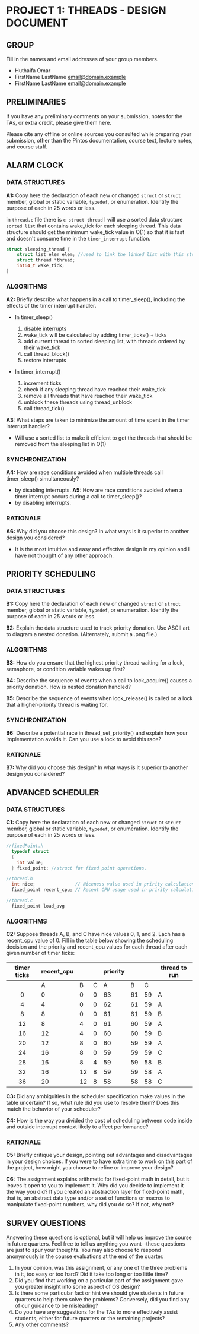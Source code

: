 # PROJECT 1: THREADS - DESIGN DOCUMENT

## GROUP

Fill in the names and email addresses of your group members.

- Huthaifa Omar
- FirstName LastName <email@domain.example>
- FirstName LastName <email@domain.example>

## PRELIMINARIES

If you have any preliminary comments on your submission, notes for the TAs, or extra credit, please give them here.

Please cite any offline or online sources you consulted while preparing your submission, other than the Pintos documentation, course text, lecture notes, and course staff.

## ALARM CLOCK

### DATA STRUCTURES

**A1:** Copy here the declaration of each new or changed `struct` or `struct` member, global or static variable, `typedef`, or enumeration. Identify the purpose of each in 25 words or less.

in `thread.c` file there is `c struct thread` I will use a sorted data structure `sorted list` that contains wake_tick for each sleeping thread. This data structure should get the minimum wake_tick value in O(1) so that it is fast and doesn't consume time in the `timer_interrupt` function.

```c
struct sleeping_thread {
    struct list_elem elem; //used to link the linked list with this struct
    struct thread *thread;
    int64_t wake_tick;
}
```

### ALGORITHMS

**A2:** Briefly describe what happens in a call to timer_sleep(), including the effects of the timer interrupt handler.

- In timer_sleep()

  1. disable interrupts
  2. wake_tick will be calculated by adding timer_ticks() + ticks
  3. add current thread to sorted sleeping list, with threads ordered by their wake_tick
  4. call thread_block()
  5. restore interrupts

- In timer_interrupt()

  1. increment ticks
  2. check if any sleeping thread have reached their wake_tick
  3. remove all threads that have reached their wake_tick
  4. unblock these threads using thread_unblock
  5. call thread_tick()

**A3:** What steps are taken to minimize the amount of time spent in the timer interrupt handler?

- Will use a sorted list to make it efficient to get the threads that should be removed from the sleeping list in O(1)

### SYNCHRONIZATION

**A4:** How are race conditions avoided when multiple threads call timer_sleep() simultaneously?

- by disabling interrupts.
  **A5:** How are race conditions avoided when a timer interrupt occurs during a call to timer_sleep()?
- by disabling interrupts.

### RATIONALE

**A6:** Why did you choose this design? In what ways is it superior to another design you considered?

- It is the most intuitive and easy and effective design in my opinion and I have not thought of any other approach.

## PRIORITY SCHEDULING

### DATA STRUCTURES

**B1:** Copy here the declaration of each new or changed `struct` or `struct` member, global or static variable, `typedef`, or enumeration. Identify the purpose of each in 25 words or less.

**B2:** Explain the data structure used to track priority donation. Use ASCII art to diagram a nested donation. (Alternately, submit a .png file.)

### ALGORITHMS

**B3:** How do you ensure that the highest priority thread waiting for a lock, semaphore, or condition variable wakes up first?

**B4:** Describe the sequence of events when a call to lock_acquire() causes a priority donation. How is nested donation handled?

**B5:** Describe the sequence of events when lock_release() is called on a lock that a higher-priority thread is waiting for.

### SYNCHRONIZATION

**B6:** Describe a potential race in thread_set_priority() and explain how your implementation avoids it. Can you use a lock to avoid this race?

### RATIONALE

**B7:** Why did you choose this design? In what ways is it superior to another design you considered?

## ADVANCED SCHEDULER

### DATA STRUCTURES

**C1:** Copy here the declaration of each new or changed `struct` or `struct` member, global or static variable, `typedef`, or enumeration. Identify the purpose of each in 25 words or less.

```c
//fixedPoint.h
  typedef struct
  {
    int value;
  } fixed_point; //struct for fixed point operations.

//thread.h
  int nice;               // Niceness value used in pririty calculations.
  fixed_point recent_cpu; // Recent CPU usage used in pririty calculations.

//thread.c
  fixed_point load_avg
```

### ALGORITHMS

**C2:** Suppose threads A, B, and C have nice values 0, 1, and 2. Each has a recent_cpu value of 0. Fill in the table below showing the scheduling decision and the priority and recent_cpu values for each thread after each given number of timer ticks:

| timer ticks | recent_cpu |     |     | priority |     |     | thread to run |
| :---------: | :--------- | --- | --- | -------- | --- | --- | ------------- |
|             | A          | B   | C   | A        | B   | C   |               |
|      0      | 0          | 0   | 0   | 63       | 61  | 59  | A             |
|      4      | 4          | 0   | 0   | 62       | 61  | 59  | A             |
|      8      | 8          | 0   | 0   | 61       | 61  | 59  | B             |
|     12      | 8          | 4   | 0   | 61       | 60  | 59  | A             |
|     16      | 12         | 4   | 0   | 60       | 60  | 59  | B             |
|     20      | 12         | 8   | 0   | 60       | 59  | 59  | A             |
|     24      | 16         | 8   | 0   | 59       | 59  | 59  | C             |
|     28      | 16         | 8   | 4   | 59       | 59  | 58  | B             |
|     32      | 16         | 12  | 8   | 59       | 59  | 58  | A             |
|     36      | 20         | 12  | 8   | 58       | 58  | 58  | C             |

**C3:** Did any ambiguities in the scheduler specification make values in the table uncertain? If so, what rule did you use to resolve them? Does this match the behavior of your scheduler?

**C4:** How is the way you divided the cost of scheduling between code inside and outside interrupt context likely to affect performance?

### RATIONALE

**C5:** Briefly critique your design, pointing out advantages and disadvantages in your design choices. If you were to have extra time to work on this part of the project, how might you choose to refine or improve your design?

**C6:** The assignment explains arithmetic for fixed-point math in detail, but it leaves it open to you to implement it. Why did you decide to implement it the way you did? If you created an abstraction layer for fixed-point math, that is, an abstract data type and/or a set of functions or macros to manipulate fixed-point numbers, why did you do so? If not, why not?

## SURVEY QUESTIONS

Answering these questions is optional, but it will help us improve the course in future quarters. Feel free to tell us anything you want--these questions are just to spur your thoughts. You may also choose to respond anonymously in the course evaluations at the end of the quarter.

1. In your opinion, was this assignment, or any one of the three problems in it, too easy or too hard? Did it take too long or too little time?
2. Did you find that working on a particular part of the assignment gave you greater insight into some aspect of OS design?
3. Is there some particular fact or hint we should give students in future quarters to help them solve the problems? Conversely, did you find any of our guidance to be misleading?
4. Do you have any suggestions for the TAs to more effectively assist students, either for future quarters or the remaining projects?
5. Any other comments?
